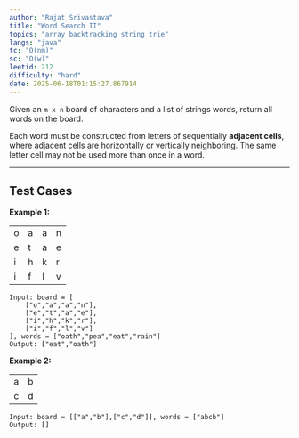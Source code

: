 ```yaml
---
author: "Rajat Srivastava"
title: "Word Search II"
topics: "array backtracking string trie"
langs: "java"
tc: "O(nm)"
sc: "O(w)"
leetid: 212
difficulty: "hard"
date: 2025-06-18T01:15:27.867914
---
```


Given an `m x n` board of characters and a list of strings words, return all words on the board.

Each word must be constructed from letters of sequentially **adjacent cells**, 
where adjacent cells are horizontally or vertically neighboring. 
The same letter cell may not be used more than once in a word.

---

## Test Cases

**Example 1:**

<table class="post-example-table">
    <tr>
        <td class="green">o</td>
        <td class="green">a</td>
        <td>a</td>
        <td>n</td>
    </tr>
    <tr>
        <td>e</td>
        <td class="red">t</td>
        <td class="red">a</td>
        <td class="red">e</td>
    </tr>
    <tr>
        <td>i</td>
        <td class="green">h</td>
        <td>k</td>
        <td>r</td>
    </tr>
    <tr>
        <td>i</td>
        <td>f</td>
        <td>l</td>
        <td>v</td>
    </tr>
</table>


```
Input: board = [
    ["o","a","a","n"],
    ["e","t","a","e"],
    ["i","h","k","r"],
    ["i","f","l","v"]
], words = ["oath","pea","eat","rain"]
Output: ["eat","oath"]
```

**Example 2:** 

<table class="post-example-table">
    <tr>
        <td>a</td>
        <td>b</td>
    </tr>
    <tr>
        <td>c</td>
        <td>d</td>
    </tr>
</table>

```
Input: board = [["a","b"],["c","d"]], words = ["abcb"]
Output: []
```